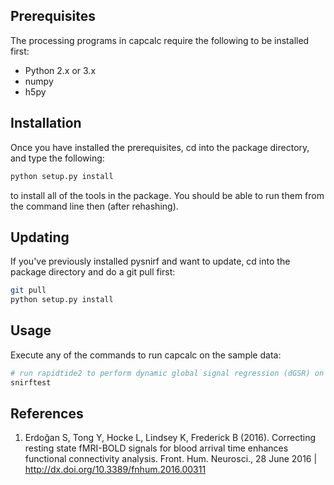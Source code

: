 Prerequisites
-------------

The processing programs in capcalc require the following to be installed first:

* Python 2.x or 3.x
* numpy
* h5py

Installation
------------

Once you have installed the prerequisites, cd into the package directory, and type the following:
```bash
python setup.py install
```
to install all of the tools in the package.  You should be able to run them from the command line
then (after rehashing).

Updating
--------

If you've previously installed pysnirf and want to update, cd into the package directory and do a git pull first:
```bash
git pull
python setup.py install
```


Usage
------------

Execute any of the commands to run capcalc on the sample data:

```bash
# run rapidtide2 to perform dynamic global signal regression (dGSR) on an fMRI file[1]:
snirftest

```

References
----------
1) Erdoğan S, Tong Y, Hocke L, Lindsey K, Frederick B (2016). Correcting
	resting state fMRI-BOLD signals for blood arrival time enhances
	functional connectivity analysis. Front. Hum. Neurosci., 28 June 2016
	| http://dx.doi.org/10.3389/fnhum.2016.00311
